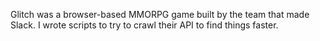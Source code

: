 Glitch was a browser-based MMORPG game built by the team that made Slack. I wrote scripts to try to crawl their API to find things faster.
